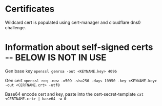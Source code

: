 # Certificates

Wildcard cert is populated using cert-manager and cloudflare dns0 challenge.

# Information about self-signed certs -- BELOW IS NOT IN USE

Gen base key
`openssl genrsa -out <KEYNAME.key> 4096`

Gen cert
`openssl req -new -x509 -sha256 -days 10950 -key <KEYNAME.key> -out <CERTNAME.crt> -utf8`

Base64 encode cert and key, paste into the cert-secret-template
`cat <CERTNAME.crt> | base64 -w 0`
